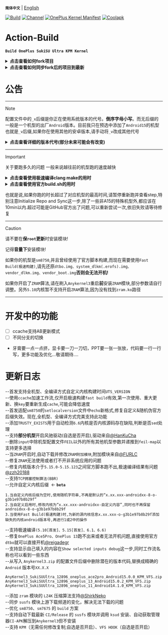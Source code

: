 **`简体中文`** | [English](README-en.md)
 
[![Build](https://img.shields.io/badge/GitHub%20Actions-Build-181717?logo=github&logoColor=white&style=flat-square)](https://github.com/Numbersf/Action-Build/actions/workflows/Build%20SukiSU%20Ultra%20OnePlus.yml) [![Channel](https://img.shields.io/badge/Follow-Telegram-blue.svg?logo=telegram)](https://t.me/taichi91) [![OnePlus Kernel Manifest](https://img.shields.io/badge/OnePlus%20Kernel%20Manifest-EB0029?logo=oneplus&logoColor=white&style=flat-square)](https://github.com/OnePlusOSS/kernel_manifest) [![Coolapk](https://img.shields.io/badge/Follow-Coolapk-3DDC84?style=flat-square&logo=android&logoColor=white)](http://www.coolapk.com/u/28259173)
 
# Action-Build
**```Build OnePlus SukiSU Ultra KPM Kernel```**
 
<details>
<summary><strong>点击查看如何fork项目</strong></summary>
<img src="https://github.com/Numbersf/Action-Build/blob/SukiSU-Ultra/pic/make.gif" width="500"/>
</details>
 
<details>
<summary><strong>点击查看如何同步fork后的项目到最新</strong></summary>
<p>
  <img src="https://github.com/Numbersf/Action-Build/blob/SukiSU-Ultra/pic/syncfork.png" width="150"/>
  <img src="https://github.com/Numbersf/Action-Build/blob/SukiSU-Ultra/pic/syncfork(2).png" width="150"/>
</p>
<summary>请及时同步!某些更新可能会导致旧版本失效!如果同步后依旧跑不出来请删除并重新fork!完成以上步骤后仍有问题再反馈提交issues</summary>
</details>
 
# 公告
 
------
> [!NOTE]
>配置文件中的``_x``后缀是你正在使用系统版本的代号。**倒序字母小写**。而无后缀的一般是一个机型的出厂``Android``版本。目前我只在预选中添加了``Android15``的机型也就是``_v``后缀,如果你在使用其他的安卓版本,请手动将``_v``改成其他代号
> <details>
> <summary><strong>点击查看详细的版本代号(部分未来可能会有改变)</strong></summary>
>
>>`_z Android19 (Zebra Cake)`
>
>>`_y Android18 (Yogurt Parfait)`
>
>>`_x Android17 (Xmas Pudding)`
>
>>`_w Android16 (Wedding Cake)`<strong>
>
>>`_v Android15 (Vanilla Ice Cream)`
>
>>`_u Android14 (Upside Down Cake)`
>
>>`_t Android13 (Tiramisu)`
>
>>`_s Android12 (Snow Cone)`</strong>
>
>>`_r Android11 (Red Velvet Cake)`
>
>>`_q Android10 (Quince Tart)`
>
>>`_p Android9 (Pie)`
>
>>`_o Android8 (Oreo)`
>
>>`_n Android7 (Nougat)`
>
>>`_m Android6 (Marshmallow)`
>
>>`_l Android5 (Lollipop)`
>
>>`_k Android4.4 (KitKat)`
>
>>`_j Android4.3–4.1 (Jelly Bean)`
>
>>`_i Android4.0 (Ice Cream Sandwich)`
>
>>`_h Android3.x (Honeycomb)`
>
>>`_g Android2.3 (Gingerbread)`
>
>>`_f Android2.2 (FroYo)`
>
>>`_e Android2.1 (Eclair)`
>
>>`_d Android1.6 (Donut)`
>
>>`_c Android1.5 (Cupcake)`
>
> </details>
 
------
> [!IMPORTANT]
>关于要跑多久的问题 一般来说越往前的机型跑的速度越快
> <details>
> <summary><strong>点击查看使用极速编译clang make的用时</strong></summary>
>
>| 机型类型                     | 平均耗时范围        | 最大耗时   |
>|------------------------|---------------------|------------|
>| `大部分机型` | `1st:19min ~ 35min 2nd:9min ~ 19min` | `42min`|
>| `OnePlus 11-A13、A14`| `1st:1h8min ~ 1h17min 2nd:50min ~ 1h10min` | `1h23min` |
>
>使用ccache第一次会减速
> </details>
>
> <details>
> <summary><strong>点击查看使用官方build.sh的用时</strong></summary>
>
>
>| 机型类型             | 平均耗时范围           | 最大耗时   |
>|----------------------|------------------------|------------|
>| `sm8450,sm8475,sm8550` | `29min ~ 35min`| `45min`    |
>| `sm7675,sm7550,sm8650` | `59min ~ 1h12min`| `1h28min` |
>| `sm8750+`| `1h1min ~ 1h8min`| `1h24min`     |
>|`OnePlus 11-A13、A14`| `1h1min ~ 1h28min`| `1h32min` |
>
></details>
>
>也就是说,如果你跑的时长超过了对应机型的最高时间,请暂停重新跑并查看step,特别注意Initialize Repo and Sync这一步,除了一些非A15的特殊机型外,都应该在10min以内.超过可能是GitHub官方出了问题,可以重新尝试一次,依旧失败请等待修复
 
 
------
> [!CAUTION]
>请不要在**保``root``更新**时安装模块!  
>
>记得**音量下**安装模块!  
>
>如果你的机型是``sm8750``,并且曾经使用了官方脚本构建,而现在需要使用``Fast Build(极速构建)``,请先还原``dtbo.img、system_dlkm(.erofs).img、vendor_dlkm.img、vendor_boot.img``**否则会无法开机!**  
>
>如果你开启了``ZRAM``算法,请在刷入``Anykernel3``重启**前**安装``ZRAM``模块,部分参数请自行调整。另外``5.10``内核暂不支持开启``ZRAM``算法,因为没有找到``zram.ko``路径  
>

------
 
# 开发中的功能
- [ ] ccache支持AB更新模式
- [ ] 不同分支的切换
- 牙膏要一点一点挤，显卡要一刀一刀切，PPT要一张一张放，代码要一行一行写，更多功能及优化...敬请期待....
 
# 更新日志
--首发支持全机型、全编译方式自定义内核构建时间`UTS_VERSION`  
--使用`ccache`加速工作流,仅开启极速构建`fast build`有效,第一次使用、重大更新、换`key`要重新生成`cache`,可能会降低速度  
--首发适配`sm8750`的`setlocalversion`文件中`echo`新格式,修复自定义&随机伪官方后缀失效。现在,全机型、全编译方式完美支持此功能  
--添加`TRUSTY_EXISTS`用于自动检测`6.6`内核是否内核源码存在缺陷,判断是否`sed`处理  
--支持**部分机型**开启风驰驱动(自选是否开启),驱动来自[@HanKuCha](https://github.com/HanKuCha)  
--删除`input`中除机型配置文件`FEIL`以外的所有其他机型参数并递推到`feil-map`以支持更多选择  
--当`ZRAM`开启时,自动下载并修改`ZRAM附加模块`,附加模块来自[@FURLC](https://github.com/FURLC)  
--修复`ZRAM`无法使用或者打不开非系统应用的问题  
--修复内核版本介于`5.15.0-5.15.123`之间官方脚本跑不出,极速编译结果有问题[@zzh20188](https://github.com/zzh20188)  
--支持`TCP拥塞控制算法(BBR)`  
--允许自定义内核后缀  <- **`beta`**  
```
1.当自定义内核后缀为空时,使用随机字符串,不再是默认的“x.xx.xxx-androidxx-8-o-g3b1e97b8b29f”
2.当自定义启用时,修改内核为“x.xx.xxx-androidxx-自定义内容”,同时也不再保留androidxx-8-o-g3b1e97b8b29f
3.当使用Fast Build(极速构建)时,为新的源内核信息x.xx.xxx-o-g3b1e97b8b29f添加缺失的内核android版本号,再进行1或2中的操作
```  
--支持极速编译`(5.10[首发]、5.15[首发]、6.1、6.6)`  
--修复`OnePlus Ace5Pro、OnePlus 13`跑不出来或者无法开机问题,直接使用官方`dtbo`就可以直接开机[@reigadegr](https://github.com/reigadegr)  
--支持显示自己填入的内容在`Show selected inputs debug`这一步,同时工作流名称也可以看到一些东西  
--从写入 `Anykernel3.zip` 的配置文件后缀中删除潜在的版本代码,替换成精确的 `Android` 版本号`XX.X.X`
```
AnyKernel3_SukiSUUltra_12896_oneplus_ace2pro_Android15.0.0_KPM_VFS.zip
AnyKernel3_SukiSUUltra_12896_oneplus_13_Android15.0.2_KPM_VFS.zip
AnyKernel3_SukiSUUltra_12896_oneplus_11_Android14.1.0_KPM_VFS.zip
``` 
--添加 `zram` 模块的 `LZ4K` 压缩算法支持[@ShirkNeko](https://github.com/ShirkNeko)  
--同步 `susfs` 模块上游下载频道的变化，解决无法下载的问题  
--优化 `sm8750`、`sm7675` 的 `build` 方案    
--支持自动下载最新 `CI/Release` 的 `susfs` 模块并调用 `ksud` 安装、自动获取管理器`CI-APK`解压到`Anykernel3`但不安装  
--支持 `KPM`（无需任何修改复制;自选是否开启）、`VFS HOOK`（自选是否开启）  
